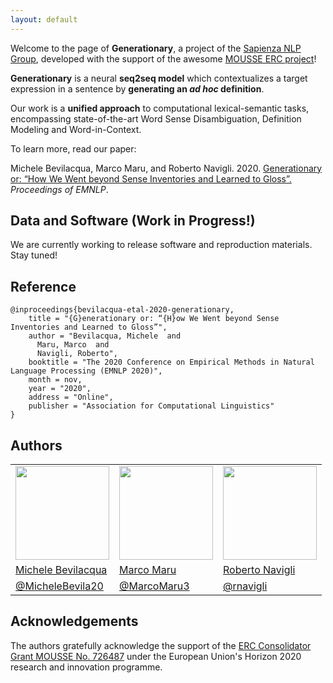 ```yaml
---
layout: default
---
```

Welcome to the page of **Generationary**, a project of the [Sapienza NLP Group](http://nlp.uniroma1.it), developed with the support of the awesome [MOUSSE ERC project](http://mousse-project.org/)!

**Generationary** is a neural **seq2seq model** which contextualizes a target expression in a sentence by **generating an *ad hoc* definition**. 

Our work is a **unified approach** to computational lexical-semantic tasks, encompassing state-of-the-art Word Sense Disambiguation, Definition Modeling and Word-in-Context.

To learn more, read our paper:

Michele Bevilacqua, Marco Maru, and Roberto Navigli. 2020. [Generationary or: “How We Went beyond Sense Inventories and Learned to Gloss”.](/res/EMNLP2020-Generationary.pdf) *Proceedings of EMNLP*.

## Data and Software (Work in Progress!)
We are currently working to release software and reproduction materials. Stay tuned!

## Reference
```
@inproceedings{bevilacqua-etal-2020-generationary,
    title = "{G}enerationary or: “{H}ow We Went beyond Sense Inventories and Learned to Gloss”",
    author = "Bevilacqua, Michele  and
      Maru, Marco  and
      Navigli, Roberto",
    booktitle = "The 2020 Conference on Empirical Methods in Natural Language Processing (EMNLP 2020)",
    month = nov,
    year = "2020",
    address = "Online",
    publisher = "Association for Computational Linguistics"
}
```

## Authors
        
<table class="author">
<tr>
	<td>
		<img src="https://sapienzanlp.github.io/babelpic/imgs/bevilacqua.jpg" width="150" height="150">
	</td>  
	<td>
		<img src="https://mbevila.github.io/generationary_web/res/maru.jpg" width="150" height="150"> 
	</td>
	<td>
		<img src="https://sapienzanlp.github.io/babelpic/imgs/navigli.jpg" width="150" height="150">
	</td>
</tr>
<tr>
	<td>
		<a href="https://mbevila.github.io">Michele Bevilacqua</a>
	</td>  
	<td>
		<a href="https://phd.uniroma1.it/web/MARU-MARCO_nP1135442_EN.aspx">Marco Maru</a>
	</td>
	<td>
		<a href="http://wwwusers.di.uniroma1.it/~navigli/">Roberto Navigli</a>
	</td>
</tr>
<tr>
	<td>
		<a href="https://twitter.com/MicheleBevila20">@MicheleBevila20</a>
	</td>  
	<td>
		<a href="https://twitter.com/MarcoMaru3">@MarcoMaru3</a>
	</td>
	<td>
		<a href="https://twitter.com/rnavigli">@rnavigli</a>
	</td>
</tr> 
</table>

## Acknowledgements
The authors gratefully acknowledge the support of the [ERC Consolidator Grant MOUSSE No. 726487](http://mousse-project.org/) under the European Union's Horizon 2020 research and innovation programme.
